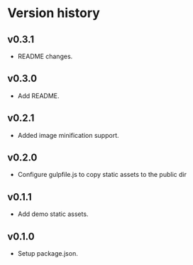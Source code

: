 # Version history

## v0.3.1

* README changes.

## v0.3.0

* Add README.

## v0.2.1

* Added image minification support.

## v0.2.0

* Configure gulpfile.js to copy static assets to the public dir

## v0.1.1

* Add demo static assets.

## v0.1.0

* Setup package.json.
